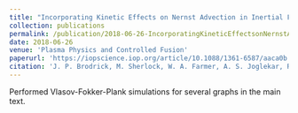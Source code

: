 ```yaml
---
title: "Incorporating Kinetic Effects on Nernst Advection in Inertial Fusion Simulations"
collection: publications
permalink: /publication/2018-06-26-IncorporatingKineticEffectsonNernstAdvectionInInertialFusionSimulations
date: 2018-06-26
venue: 'Plasma Physics and Controlled Fusion'
paperurl: 'https://iopscience.iop.org/article/10.1088/1361-6587/aaca0b'
citation: 'J. P. Brodrick, M. Sherlock, W. A. Farmer, A. S. Joglekar, R. Barrios, <b>J. Wengraf</b>, J. J. Bissell, R. J. Kingham, D. Del Serbo, M. P. Read and C. P. Ridgers. (2018). &quot;Incorporating Kinetic Effects on Nernst Advection in Inertial Fusion Simulations.&quot; <i>Plasma Physics and Controlled Fusion</i>. 60(8).'
---
```


Performed Vlasov-Fokker-Plank simulations for several graphs in the main text.
